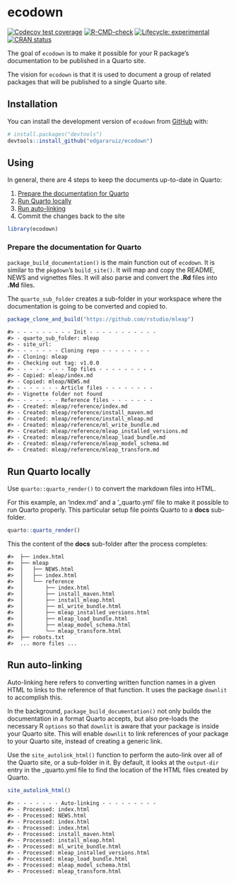 
<!-- README.md is generated from README.Rmd. Please edit that file -->

# ecodown

<!-- badges: start -->

[![Codecov test
coverage](https://codecov.io/gh/edgararuiz/ecodown/branch/main/graph/badge.svg)](https://app.codecov.io/gh/edgararuiz/ecodown?branch=main)
[![R-CMD-check](https://github.com/edgararuiz/ecodown/workflows/R-CMD-check/badge.svg)](https://github.com/edgararuiz/ecodown/actions)
[![Lifecycle:
experimental](https://img.shields.io/badge/lifecycle-experimental-orange.svg)](https://lifecycle.r-lib.org/articles/stages.html#experimental)
[![CRAN
status](https://www.r-pkg.org/badges/version/ecodown)](https://CRAN.R-project.org/package=ecodown)
<!-- badges: end -->

The goal of `ecodown` is to make it possible for your R package’s
documentation to be published in a Quarto site.

The vision for `ecodown` is that it is used to document a group of
related packages that will be published to a single Quarto site.

## Installation

You can install the development version of `ecodown` from
[GitHub](https://github.com/) with:

``` r
# install.packages("devtools")
devtools::install_github("edgararuiz/ecodown")
```

## Using

In general, there are 4 steps to keep the documents up-to-date in
Quarto:

1.  [Prepare the documentation for
    Quarto](#prepare-the-documentation-for-quarto)
2.  [Run Quarto locally](#run-quarto-locally)
3.  [Run auto-linking](#run-auto-linking)
4.  Commit the changes back to the site

``` r
library(ecodown)
```

### Prepare the documentation for Quarto

`package_build_documentation()` is the main function out of `ecodown`.
It is similar to the `pkgdown`’s `build_site()`. It will map and copy
the README, NEWS and vignettes files. It will also parse and convert the
**.Rd** files into **.Md** files.

The `quarto_sub_folder` creates a sub-folder in your workspace where the
documentation is going to be converted and copied to.

``` r
package_clone_and_build("https://github.com/rstudio/mleap")
```

    #> - - - - - - - - - Init - - - - - - - - - - -
    #> - quarto_sub_folder: mleap
    #> - site_url: 
    #> - - - - - - - Cloning repo - - - - - - - -
    #> - Cloning: mleap
    #> - Checking out tag: v1.0.0
    #> - - - - - - - - Top files - - - - - - - - -
    #> - Copied: mleap/index.md
    #> - Copied: mleap/NEWS.md
    #> - - - - - - - Article files - - - - - - - -
    #> - Vignette folder not found
    #> - - - - - - - Reference files - - - - - - -
    #> - Created: mleap/reference/index.md
    #> - Created: mleap/reference/install_maven.md
    #> - Created: mleap/reference/install_mleap.md
    #> - Created: mleap/reference/ml_write_bundle.md
    #> - Created: mleap/reference/mleap_installed_versions.md
    #> - Created: mleap/reference/mleap_load_bundle.md
    #> - Created: mleap/reference/mleap_model_schema.md
    #> - Created: mleap/reference/mleap_transform.md

## Run Quarto locally

Use `quarto::quarto_render()` to convert the markdown files into HTML.

For this example, an ‘index.md’ and a ’\_quarto.yml’ file to make it
possible to run Quarto properly. This particular setup file points
Quarto to a **docs** sub-folder.

``` r
quarto::quarto_render()
```

This the content of the **docs** sub-folder after the process completes:

    #>  ├── index.html
    #>  ├── mleap
    #>  │   ├── NEWS.html
    #>  │   ├── index.html
    #>  │   └── reference
    #>  │       ├── index.html
    #>  │       ├── install_maven.html
    #>  │       ├── install_mleap.html
    #>  │       ├── ml_write_bundle.html
    #>  │       ├── mleap_installed_versions.html
    #>  │       ├── mleap_load_bundle.html
    #>  │       ├── mleap_model_schema.html
    #>  │       └── mleap_transform.html
    #>  ├── robots.txt
    #>  ... more files ...

## Run auto-linking

Auto-linking here refers to converting written function names in a given
HTML to links to the reference of that function. It uses the package
`downlit` to accomplish this.

In the background, `package_build_documentation()` not only builds the
documentation in a format Quarto accepts, but also pre-loads the
necessary R `options` so that `downlit` is aware that your package is
inside your Quarto site. This will enable `downlit` to link references
of your package to your Quarto site, instead of creating a generic link.

Use the `site_autolink_html()` function to perform the auto-link over
all of the Quarto site, or a sub-folder in it. By default, it looks at
the `output-dir` entry in the \_quarto.yml file to find the location of
the HTML files created by Quarto.

``` r
site_autolink_html()
```

    #> - - - - - - - Auto-linking - - - - - - - - -
    #> - Processed: index.html
    #> - Processed: NEWS.html
    #> - Processed: index.html
    #> - Processed: index.html
    #> - Processed: install_maven.html
    #> - Processed: install_mleap.html
    #> - Processed: ml_write_bundle.html
    #> - Processed: mleap_installed_versions.html
    #> - Processed: mleap_load_bundle.html
    #> - Processed: mleap_model_schema.html
    #> - Processed: mleap_transform.html
